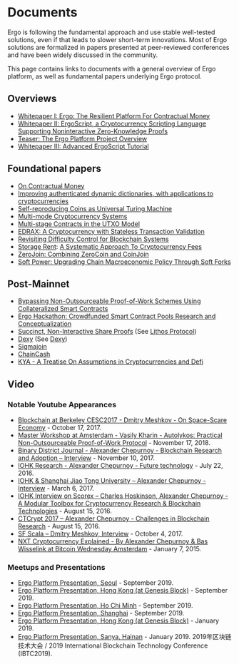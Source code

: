 # Documents

Ergo is following the fundamental approach and use stable well-tested solutions, even if that leads to slower short-term innovations. Most of Ergo solutions are formalized in papers presented at peer-reviewed conferences and have been widely discussed in the community.

This page contains links to documents with a general overview of Ergo platform, as well as fundamental papers underlying Ergo protocol.

## Overviews

- [Whitepaper I: Ergo: The Resilient Platform For Contractual Money](https://ergoplatform.org/docs/whitepaper.pdf)
- [Whitepaper II: ErgoScript, a Cryptocurrency Scripting Language Supporting Noninteractive Zero-Knowledge Proofs](https://ergoplatform.org/docs/ErgoScript.pdf)
- [Teaser: The Ergo Platform Project Overview](https://ergoplatform.org/docs/teaser.pdf)
- [Whitepaper III: Advanced ErgoScript Tutorial](https://ergoplatform.org/docs/AdvancedErgoScriptTutorial.pdf)

## Foundational papers

- [On Contractual Money](https://pdfs.semanticscholar.org/d51b/51fd136b1b74ece7caa6a7cb9c8f74b1b829.pdf)
- [Improving authenticated dynamic dictionaries, with applications to cryptocurrencies](https://eprint.iacr.org/2016/994.pdf)
- [Self-reproducing Coins as Universal Turing Machine](https://arxiv.org/pdf/1806.10116)
- [Multi-mode Cryptocurrency Systems](https://eprint.iacr.org/2018/129.pdf)
- [Multi-stage Contracts in the UTXO Model](https://ergoplatform.org/docs/paper_26.pdf)
- [EDRAX: A Cryptocurrency with Stateless Transaction Validation](https://eprint.iacr.org/2018/968.pdf)
- [Revisiting Difficulty Control for Blockchain Systems](https://eprint.iacr.org/2017/731.pdf)
- [Storage Rent](rent.md): [A Systematic Approach To Cryptocurrency Fees](https://fc18.ifca.ai/bitcoin/papers/bitcoin18-final18.pdf)
- [ZeroJoin: Combining ZeroCoin and CoinJoin](https://eprint.iacr.org/2020/560.pdf)
- [Soft Power: Upgrading Chain Macroeconomic Policy Through Soft Forks](https://eprint.iacr.org/2021/577.pdf)

## Post-Mainnet

- [Bypassing Non-Outsourceable Proof-of-Work Schemes Using Collateralized Smart Contracts](https://eprint.iacr.org/2020/044.pdf)
- [Ergo Hackathon: Crowdfunded Smart Contract Pools Research and Conceptualization](https://eprint.iacr.org/2021/846)
- [Succinct, Non-Interactive Share Proofs](https://docs.ergoplatform.com/events/pdf/SNISP_FINAL_NO_CITATIONS.pdf) (See [Lithos Protocol](lithos.md))
- [Dexy](assets/pdf/dexy.pdf) (See [Dexy](dexy.md))
- [Sigmajoin](https://github.com/ergoplatform/ergo-jde/blob/main/kiosk/src/test/scala/kiosk/mixer/doc/main.pdf)
- [ChainCash](https://github.com/kushti/chaincash/blob/master/paper/chaincash.pdf)
- [KYA - A Treatise On Assumptions in Cryptocurrencies and Defi](https://github.com/kushti/kya/blob/master/kya.pdf)

## Video

### Notable Youtube Appearances

- [Blockchain at Berkeley CESC2017 - Dmitry Meshkov - On Space-Scare Economy](https://youtu.be/gBy-pu1kzdQ) - October 17, 2017.
- [Master Workshop at Amsterdam - Vasily Kharin - Autolykos: Practical Non-Outsourceable Proof-of-Work Protocol](https://youtu.be/rApDlDbXy84) - November 17, 2018.
- [Binary District Journal - Alexander Chepurnoy - Blockchain Research and Adoption – Interview](https://youtu.be/fY2yTItDgsU) - November 10, 2017.
- [IOHK Research - Alexander Chepurnoy - Future technology](https://youtu.be/Pxu4gpuVnQE) - July 22, 2016.
- [IOHK & Shanghai Jiao Tong University – Alexander Chepurnoy - Interview](https://youtu.be/B7BdOfzURiI) - March 6, 2017.
- [IOHK Interview on Scorex – Charles Hoskinson, Alexander Chepurnoy - A Modular Toolbox for Cryptocurrency Research & Blockchain Technologies](https://youtu.be/YqvMUY4XAKs) - August 15, 2016.
- [CTCrypt 2017 – Alexander Chepurnoy - Challenges in Blockchain Research](https://youtu.be/w6K3k-s7Oow) - August 15, 2016.
- [SF Scala – Dmitry Meshkov, Interview](https://youtu.be/GehIWZrulKo) - October 4, 2017.
- [NXT Cryptocurrency Explained - By Alexander Chepurnoy & Bas Wisselink at Bitcoin Wednesday Amsterdam](https://youtu.be/QMSA5W7jx1E?t=610) - January 7, 2015.

### Meetups and Presentations

- [Ergo Platform Presentation, Seoul](https://www.youtube.com/watch?v=R4ieaI6pn7M) - September 2019.
- [Ergo Platform Presentation, Hong Kong (at Genesis Block)](https://www.youtube.com/watch?v=nK2ZBsLCGIU&t) - September 2019.
- [Ergo Platform Presentation, Ho Chi Minh](https://www.youtube.com/watch?v=1SrzybpblMM&t) - September 2019.
- [Ergo Platform Presentation, Shanghai](https://www.yizhibo.com/l/gvz0R4fXK6aOgMOy.html) - September 2019.
- [Ergo Platform Presentation, Hong Kong (at Genesis Block)](https://www.youtube.com/watch?v=nrF-r_sylsU&t) - January 2019.
- [Ergo Platform Presentation, Sanya, Hainan](https://www.youtube.com/watch?v=Ae8VDOo1YfM) - January 2019. 2019年区块链技术大会 / 2019 International Blockchain Technology Conference (IBTC2019).
